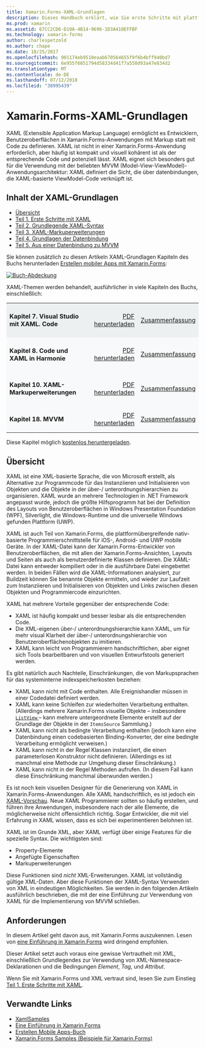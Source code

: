 ```yaml
---
title: Xamarin.Forms-XAML-Grundlagen
description: Dieses Handbuch erklärt, wie Sie erste Schritte mit plattformübergreifenden XAML für mobile Geräte. XAML ermöglicht Entwicklern, Benutzeroberflächen in Xamarin.Forms-Anwendungen mit Markup statt Code zu definieren.
ms.prod: xamarin
ms.assetid: 67CC2CD6-D10A-4B14-9696-1D3A410EFFBF
ms.technology: xamarin-forms
author: charlespetzold
ms.author: chape
ms.date: 10/25/2017
ms.openlocfilehash: 901174eb9510eaab670564655f9f6b4bff940bd7
ms.sourcegitcommit: 6e955f6851794d58334d41f7a550d93a47e834d2
ms.translationtype: MT
ms.contentlocale: de-DE
ms.lasthandoff: 07/12/2018
ms.locfileid: "38995439"
---
```

# <a name="xamarinforms-xaml-basics"></a>Xamarin.Forms-XAML-Grundlagen

XAML (Extensible Application Markup Language) ermöglicht es Entwicklern, Benutzeroberflächen in Xamarin.Forms-Anwendungen mit Markup statt mit Code zu definieren. XAML ist nicht in einer Xamarin.Forms-Anwendung erforderlich, aber häufig ist kompakt und visuell kohärent ist als der entsprechende Code und potenziell lässt. XAML eignet sich besonders gut für die Verwendung mit der beliebten MVVM (Model-View-ViewModel)-Anwendungsarchitektur: XAML definiert die Sicht, die über datenbindungen, die XAML-basierte ViewModel-Code verknüpft ist.

## <a name="xaml-basics-contents"></a>Inhalt der XAML-Grundlagen

* [Übersicht](#Overview)
* [Teil 1. Erste Schritte mit XAML](~/xamarin-forms/xaml/xaml-basics/get-started-with-xaml.md)
* [Teil 2. Grundlegende XAML-Syntax](~/xamarin-forms/xaml/xaml-basics/essential-xaml-syntax.md)
* [Teil 3. XAML-Markuperweiterungen](~/xamarin-forms/xaml/xaml-basics/xaml-markup-extensions.md)
* [Teil 4. Grundlagen der Datenbindung](~/xamarin-forms/xaml/xaml-basics/data-binding-basics.md)
* [Teil 5. Aus einer Datenbindung zu MVVM](~/xamarin-forms/xaml/xaml-basics/data-bindings-to-mvvm.md)

Sie können zusätzlich zu diesen Artikeln XAML-Grundlagen Kapiteln des Buchs herunterladen [Erstellen mobiler Apps mit Xamarin.Forms](~/xamarin-forms/creating-mobile-apps-xamarin-forms/index.md):

[![](images/cover-sml.png "Buch-Abdeckung")](~/xamarin-forms/creating-mobile-apps-xamarin-forms/index.md)

XAML-Themen werden behandelt, ausführlicher in viele Kapiteln des Buchs, einschließlich:

<table style="border:0px; box-shadow:0 0px 0px" cellpadding="0" cellspacing="2" border="0" width="85%">
<tr style="background:#ecf0f1">
  <td style="border:0px;">
    <h4>Kapitel 7. Visual Studio mit XAML. Code</h4>
  </td>
  <td style="border:0px;" align="right"><a href="https://download.xamarin.com/developer/xamarin-forms-book/XamarinFormsBook-Ch07-Apr2016.pdf">PDF herunterladen</a> </td>
  <td style="border:0px;" align="right"><a href="~/xamarin-forms/creating-mobile-apps-xamarin-forms/summaries/chapter07.md">Zusammenfassung</a></td>
</tr>
<tr style="background:#f8f9fa">
  <td style="border:0px;">
    <h4>Kapitel 8. Code und XAML in Harmonie</h4>
  </td>
  <td style="border:0px;" align="right"><a href="https://download.xamarin.com/developer/xamarin-forms-book/XamarinFormsBook-Ch08-Apr2016.pdf">PDF herunterladen</a> </td>
  <td style="border:0px;" align="right"><a href="~/xamarin-forms/creating-mobile-apps-xamarin-forms/summaries/chapter08.md">Zusammenfassung</a></td>
</tr>
<tr style="background:#f8f9fa">
  <td style="border:0px;">
    <h4>Kapitel 10. XAML-Markuperweiterungen</h4>
  </td>
  <td style="border:0px;" align="right"><a href="https://download.xamarin.com/developer/xamarin-forms-book/XamarinFormsBook-Ch10-Apr2016.pdf">PDF herunterladen</a> </td>
  <td style="border:0px;" align="right"><a href="~/xamarin-forms/creating-mobile-apps-xamarin-forms/summaries/chapter10.md">Zusammenfassung</a></td>
</tr>
<tr style="background:#f8f9fa">
  <td style="border:0px;">
    <h4>Kapitel 18. MVVM</h4>
  </td>
  <td style="border:0px;" align="right"><a href="https://download.xamarin.com/developer/xamarin-forms-book/XamarinFormsBook-Ch18-Apr2016.pdf">PDF herunterladen</a> </td>
  <td style="border:0px;" align="right"><a href="~/xamarin-forms/creating-mobile-apps-xamarin-forms/summaries/chapter18.md">Zusammenfassung</a></td></tr>
</table>

Diese Kapitel möglich [kostenlos heruntergeladen](~/xamarin-forms/creating-mobile-apps-xamarin-forms/index.md).

<a name="Overview" />

## <a name="overview"></a>Übersicht

XAML ist eine XML-basierte Sprache, die von Microsoft erstellt, als Alternative zur Programmcode für das Instanziieren und Initialisieren von Objekten und die Objekte in der über-/ unterordnungshierarchien zu organisieren. XAML wurde an mehrere Technologien in .NET Framework angepasst wurde, jedoch die größte Hilfsprogramm hat bei der Definition des Layouts von Benutzeroberflächen in Windows Presentation Foundation (WPF), Silverlight, die Windows-Runtime und die universelle Windows gefunden Plattform (UWP).

XAML ist auch Teil von Xamarin.Forms, die plattformübergreifende nativ-basierte Programmierschnittstelle für iOS-, Android- und UWP mobile Geräte. In der XAML-Datei kann der Xamarin.Forms-Entwickler von Benutzeroberflächen, die mit allen der Xamarin.Forms-Ansichten, Layouts und Seiten als auch als benutzerdefinierte Klassen definieren. Die XAML-Datei kann entweder kompiliert oder in die ausführbare Datei eingebettet werden. In beiden Fällen wird die XAML-Informationen analysiert, zur Buildzeit können Sie benannte Objekte ermitteln, und wieder zur Laufzeit zum Instanziieren und Initialisieren von Objekten und Links zwischen diesen Objekten und Programmiercode einzurichten.

XAML hat mehrere Vorteile gegenüber der entsprechende Code:

-  XAML ist häufig kompakt und besser lesbar als die entsprechenden Code.
-  Die XML-eigenen über-/ unterordnungshierarchie kann XAML, um für mehr visual Klarheit der über-/ unterordnungshierarchie von Benutzeroberflächenobjekten zu imitieren.
-  XAML kann leicht von Programmierern handschriftlichen, aber eignet sich Tools bearbeitbaren und von visuellen Entwurfstools generiert werden.

Es gibt natürlich auch Nachteile, Einschränkungen, die von Markupsprachen für das systeminterne indexspeicherkosten beziehen:

-  XAML kann nicht mit Code enthalten. Alle Ereignishandler müssen in einer Codedatei definiert werden.
-  XAML kann keine Schleifen zur wiederholten Verarbeitung enthalten. (Allerdings mehrere Xamarin.Forms visuelle Objekte – insbesondere [ `ListView` ](xref:Xamarin.Forms.ListView) – kann mehrere untergeordnete Elemente erstellt auf der Grundlage der Objekte in der `ItemsSource` Sammlung.)
-  XAML kann nicht als bedingte Verarbeitung enthalten (jedoch kann eine Datenbindung einen codebasierten Binding-Konverter, der eine bedingte Verarbeitung ermöglicht verweisen.)
-  XAML kann nicht in der Regel Klassen instanziiert, die einen parameterlosen Konstruktor nicht definieren. (Allerdings es ist manchmal eine Methode zur Umgehung dieser Einschränkung.)
-  XAML kann nicht in der Regel Methoden aufrufen. (In diesem Fall kann diese Einschränkung manchmal überwunden werden.)

Es ist noch kein visuellen Designer für die Generierung von XAML in Xamarin.Forms-Anwendungen. Alle XAML handschriftlich, es ist jedoch ein [XAML-Vorschau](~/xamarin-forms/xaml/xaml-previewer.md). Neue XAML Programmierer sollten so häufig erstellen, und führen ihre Anwendungen, insbesondere nach der alle Elemente, die möglicherweise nicht offensichtlich richtig. Sogar Entwickler, die mit viel Erfahrung in XAML wissen, dass es sich bei experimentieren belohnen ist.

XAML ist im Grunde XML, aber XAML verfügt über einige Features für die spezielle Syntax. Die wichtigsten sind:

- Property-Elemente
- Angefügte Eigenschaften
- Markuperweiterungen

Diese Funktionen sind *nicht* XML-Erweiterungen. XAML ist vollständig gültige XML-Daten. Aber diese Funktionen der XAML-Syntax Verwenden von XML in eindeutigen Möglichkeiten. Sie werden in den folgenden Artikeln ausführlich beschrieben, die mit der eine Einführung zur Verwendung von XAML für die Implementierung von MVVM schließen.

## <a name="requirements"></a>Anforderungen

In diesem Artikel geht davon aus, mit Xamarin.Forms auszukennen. Lesen von [eine Einführung in Xamarin.Forms](~/xamarin-forms/get-started/introduction-to-xamarin-forms.md) wird dringend empfohlen.

Dieser Artikel setzt auch voraus eine gewisse Vertrautheit mit XML, einschließlich Grundlegendes zur Verwendung von XML-Namespace-Deklarationen und die Bedingungen *Element*, *Tag*, und *Attribut*.

Wenn Sie mit Xamarin.Forms und XML vertraut sind, lesen Sie zum Einstieg [Teil 1. Erste Schritte mit XAML](~/xamarin-forms/xaml/xaml-basics/get-started-with-xaml.md).



## <a name="related-links"></a>Verwandte Links

- [XamlSamples](https://developer.xamarin.com/samples/xamarin-forms/XamlSamples/)
- [Eine Einführung in Xamarin.Forms](~/xamarin-forms/get-started/introduction-to-xamarin-forms.md)
- [Erstellen Mobile Apps-Buch](~/xamarin-forms/creating-mobile-apps-xamarin-forms/index.md)
- [Xamarin.Forms Samples (Beispiele für Xamarin.Forms)](https://developer.xamarin.com/samples/xamarin-forms/all/)
